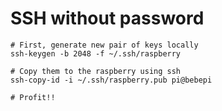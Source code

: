 # SSH without password


```
# First, generate new pair of keys locally
ssh-keygen -b 2048 -f ~/.ssh/raspberry

# Copy them to the raspberry using ssh
ssh-copy-id -i ~/.ssh/raspberry.pub pi@bebepi

# Profit!!
```

